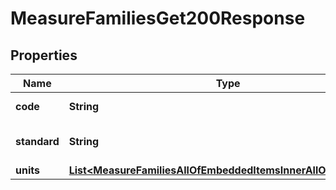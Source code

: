 

# MeasureFamiliesGet200Response


## Properties

| Name | Type | Description | Notes |
|------------ | ------------- | ------------- | -------------|
|**code** | **String** | Measure family code |  |
|**standard** | **String** | Measure family standard |  [optional] |
|**units** | [**List&lt;MeasureFamiliesAllOfEmbeddedItemsInnerAllOfUnitsInner&gt;**](MeasureFamiliesAllOfEmbeddedItemsInnerAllOfUnitsInner.md) | Family units |  [optional] |




